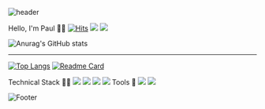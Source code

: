 ![header](https://capsule-render.vercel.app/api?type=waving&color=auto&height=200&animation=fadeIn&section=header&text=안녕하세요.)

Hello, I'm Paul 👋🏽
[![Hits](https://hits.seeyoufarm.com/api/count/incr/badge.svg?url=https%3A%2F%2Fgithub.com%2Fgrandbird2012&count_bg=%23A53DC8&title_bg=%23422D98&icon=&icon_color=%23E7E7E7&title=hits&edge_flat=false)](https://hits.seeyoufarm.com)
<a href="https://www.linkedin.com/in/grandbird2012"><img src="https://img.shields.io/badge/LinkedIn-0A66C2?style=for-the-badge&logo=LinkedIn&logoColor=black"></a>
<a href="https://www.instagram.com/yoondongkyuu/"><img src="https://img.shields.io/badge/Instagram-E4405F?style=for-the-badge&logo=Instagram&logoColor=black"></a>

![Anurag's GitHub stats](https://github-readme-stats.vercel.app/api?username=grandbird2012&show_icons=true&theme=radical)


---


[![Top Langs](https://github-readme-stats.vercel.app/api/top-langs/?username=grandbird2012&layout=compact)](https://github.com/grandbird2012/code-test-study)
[![Readme Card](https://github-readme-stats.vercel.app/api/pin/?username=grandbird2012&repo=coding-test-study&showowner=true)](https://github.com/grandbird2012/coding-test-study)


Technical Stack ✍🏻
<img src="https://img.shields.io/badge/Spring-6DB33F?style=for-the-badge&logo=Spring&logoColor=black">
<img src="https://img.shields.io/badge/JQuery-0769AD?style=for-the-badge&logo=JQuery&logoColor=black">
<img src="https://img.shields.io/badge/Oracle-F80000F?style=for-the-badge&logo=Oracle&logoColor=black">
<img src="https://img.shields.io/badge/Oracle-F80000F?style=for-the-badge&logo=Oracle&logoColor=black">
Tools 🔧
<img src="https://img.shields.io/badge/Git-F05032?style=for-the-badge&logo=git&logoColor=black">
<img src="https://img.shields.io/badge/Eclipse IDE-2C2255?style=for-the-badge&logo=Eclipse IDE&logoColor=black">

![Footer](https://capsule-render.vercel.app/api?type=waving&color=auto&height=200&section=footer)
<!--
[![Readme Card](https://github-readme-stats.vercel.app/api/pin/?username=anuraghazra&repo=github-readme-stats)](https://github.com/anuraghazra/github-readme-stats)
**grandbird2012/grandbird2012** is a ✨ _special_ ✨ repository because its `README.md` (this file) appears on your GitHub profile.

Here are some ideas to get you started:

- 🔭 I’m currently working on ...
- 🌱 I’m currently learning ...
- 👯 I’m looking to collaborate on ...
- 🤔 I’m looking for help with ...
- 💬 Ask me about ...
- 📫 How to reach me: ...
- 😄 Pronouns: ...
- ⚡ Fun fact: ...
-->
